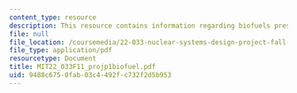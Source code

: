 ```yaml
---
content_type: resource
description: This resource contains information regarding biofuels presentation.
file: null
file_location: /coursemedia/22-033-nuclear-systems-design-project-fall-2011/9488c6750fab03c4492fc732f2d5b953_MIT22_033F11_projp1biofuel.pdf
file_type: application/pdf
resourcetype: Document
title: MIT22_033F11_projp1biofuel.pdf
uid: 9488c675-0fab-03c4-492f-c732f2d5b953
---
```

